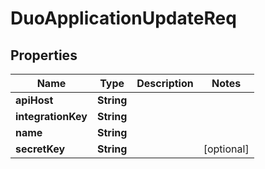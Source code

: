 

# DuoApplicationUpdateReq


## Properties

| Name | Type | Description | Notes |
|------------ | ------------- | ------------- | -------------|
|**apiHost** | **String** |  |  |
|**integrationKey** | **String** |  |  |
|**name** | **String** |  |  |
|**secretKey** | **String** |  |  [optional] |



